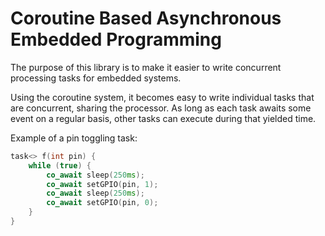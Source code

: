 # Coroutine Based Asynchronous Embedded Programming

The purpose of this library is to make it easier to write concurrent
processing tasks for embedded systems.

Using the coroutine system, it becomes easy to write individual tasks
that are concurrent, sharing the processor. As long as each task 
awaits some event on a regular basis, other tasks can execute during
that yielded time.

Example of a pin toggling task:
```cpp
task<> f(int pin) {
    while (true) {
		co_await sleep(250ms);
		co_await setGPIO(pin, 1);
		co_await sleep(250ms);
		co_await setGPIO(pin, 0);	
	}
}
```